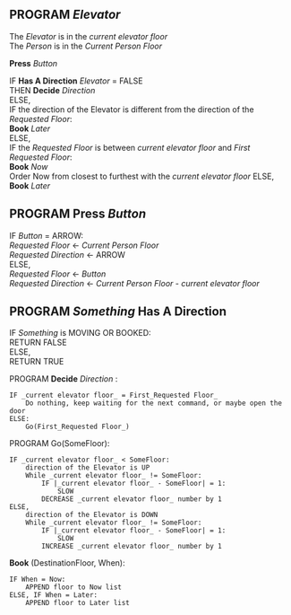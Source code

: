 ## PROGRAM _Elevator_
The _Elevator_ is in the _current elevator floor_  
The _Person_ is in the _Current Person Floor_

__Press__ _Button_

IF __Has A Direction__ _Elevator_ = FALSE  
    THEN __Decide__ _Direction_  
ELSE,  
    IF the direction of the Elevator is different from the direction of the _Requested Floor_:  
        __Book__ _Later_  
    ELSE,  
        IF the _Requested Floor_ is between _current elevator floor_ and _First Requested Floor_:  
            __Book__ _Now_  
            Order Now from closest to furthest with the _current elevator floor_
        ELSE,
            __Book__ _Later_


## PROGRAM __Press__ _Button_
IF _Button_ = ARROW:  
    _Requested Floor_ <- _Current Person Floor_  
    _Requested Direction_ <- ARROW  
ELSE,  
    _Requested Floor_ <- _Button_  
    _Requested Direction_ <- _Current Person Floor_ - _current elevator floor_  


## PROGRAM _Something_ __Has A Direction__ 
IF _Something_ is MOVING OR BOOKED:   
    RETURN FALSE  
ELSE,  
    RETURN TRUE  


PROGRAM __Decide__ _Direction_  :

    IF _current elevator floor_ = First_Requested Floor_
        Do nothing, keep waiting for the next command, or maybe open the door
    ELSE:
        Go(First_Requested Floor_)


PROGRAM Go(SomeFloor):

    IF _current elevator floor_ < SomeFloor:
        direction of the Elevator is UP
        While _current elevator floor_ != SomeFloor:
            IF |_current elevator floor_ - SomeFloor| = 1:
                SLOW
            DECREASE _current elevator floor_ number by 1
    ELSE,
        direction of the Elevator is DOWN
        While _current elevator floor_ != SomeFloor:
            IF |_current elevator floor_ - SomeFloor| = 1:
                SLOW
            INCREASE _current elevator floor_ number by 1


__Book__ (DestinationFloor, When):

    IF When = Now:
        APPEND floor to Now list
    ELSE, IF When = Later:
        APPEND floor to Later list